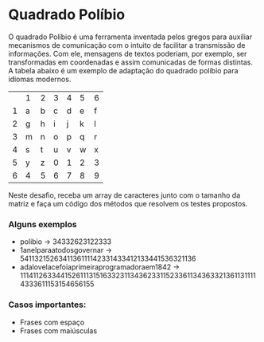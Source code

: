 # Quadrado Políbio

O quadrado Políbio é uma ferramenta inventada pelos gregos para
auxiliar mecanismos de comunicação com o intuito de facilitar a transmissão de
informações. Com ele, mensagens de textos poderiam, por exemplo, ser
transformadas em coordenadas e assim comunicadas de formas distintas. A
tabela abaixo é um exemplo de adaptação do quadrado políbio para idiomas
modernos.

| |  |  |  |  |  | |
|-|-|-|-|-|-|-|
| | 1 | 2 | 3 | 4 | 5 | 6
| 1 | a | b | c | d | e | f |
| 2 | g | h | i | j | k | l |
| 3 | m | n | o | p | q | r |
| 4 | s | t | u | v | w | x |
| 5 | y | z | 0 | 1 | 2 | 3 |
| 6 | 4 | 5 | 6 | 7 | 8 | 9 |

Neste desafio, receba um array de caracteres junto com o tamanho da matriz e
faça um código dos métodos que resolvem os testes propostos.

### Alguns exemplos

- polibio -> 34332623122333
- 1anelparaatodosgovernar -> 5411321526341136111142331433412133441536321136
- adalovelacefoiaprimeiraprogramadoraem1842 -> 1114112633441526111315163323113436233115233611343633213611311114333611153154656155

### Casos importantes:

- Frases com espaço
- Frases com maiúsculas
